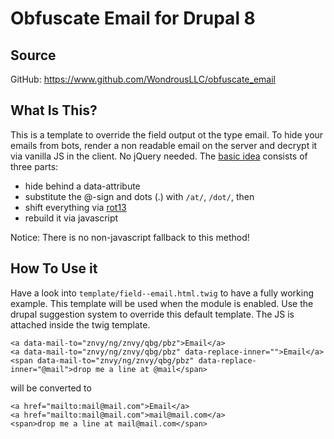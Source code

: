 # Obfuscate Email for Drupal 8

## Source

GitHub: https://www.github.com/WondrousLLC/obfuscate_email

## What Is This?

This is a template to override the field output ot the type email. To hide your
emails from bots, render a non readable email on the server and decrypt it via
vanilla JS in the client. No jQuery needed. The
[basic idea](www.grall.name/posts/1/antiSpam-emailAddressObfuscation.html)
consists of three parts:

- hide behind a data-attribute
- substitute the @-sign and dots (.) with `/at/`, `/dot/`, then
- shift everything via [rot13](https://en.wikipedia.org/wiki/ROT13)
- rebuild it via javascript

Notice: There is no non-javascript fallback to this method!

## How To Use it

Have a look into ``template/field--email.html.twig`` to have a fully working
example. This template will be used when the module is enabled. Use the
drupal suggestion system to override this default template. The JS is attached
inside the twig template.

```
<a data-mail-to="znvy/ng/znvy/qbg/pbz">Email</a>
<a data-mail-to="znvy/ng/znvy/qbg/pbz" data-replace-inner="">Email</a>
<span data-mail-to="znvy/ng/znvy/qbg/pbz" data-replace-inner="@mail">drop me a line at @mail</span>
```

will be converted to

```
<a href="mailto:mail@mail.com">Email</a>
<a href="mailto:mail@mail.com">mail@mail.com</a>
<span>drop me a line at mail@mail.com</span>
```

